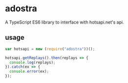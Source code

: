 # adostra

A TypeScript ES6 library to interface with hotsapi.net's api.

## usage

```js
var hotsapi = new (require("adostra"))();

hotsapi.getReplays().then(replays => {
  console.log(replays);
}).catch(ex => {
  console.error(ex);
});
```
